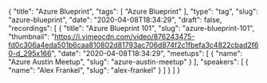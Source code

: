 {
  "title": "Azure Blueprint",
  "tags": [
    "Azure Blueprint"
  ],
  "type": "tag",
  "slug": "azure-blueprint",
  "date": "2020-04-08T18:34:29",
  "draft": false,
  "recordings": [
    {
      "title": "Azure Blueprint 101",
      "slug": "azure-blueprint-101",
      "thumbnail": "https://i.vimeocdn.com/video/876243475-fd0c306a4eda501b6caa810802d81793ac706d874f2c1fbefa3c4822cbad2f60-d_295x166",
      "date": "2020-04-08T18:34:29",
      "meetups": [
        {
          "name": "Azure Austin Meetup",
          "slug": "azure-austin-meetup"
        }
      ],
      "speakers": [
        {
          "name": "Alex Frankel",
          "slug": "alex-frankel"
        }
      ]
    }
  ]
}